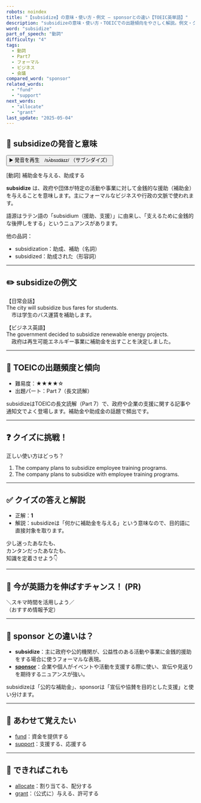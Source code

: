 ```yaml
---
robots: noindex
title: "【subsidize】の意味・使い方・例文 ― sponsorとの違い【TOEIC英単語】"
description: "subsidizeの意味・使い方・TOEICでの出題傾向をやさしく解説。例文・クイズ付きでsponsorとの違いもわかりやすく学べます。"
word: "subsidize"
part_of_speech: "動詞"
difficulty: "4"
tags:
  - 動詞
  - Part7
  - フォーマル
  - ビジネス
  - 会議
compared_word: "sponsor"
related_words:
  - "fund"
  - "support"
next_words:
  - "allocate"
  - "grant"
last_update: "2025-05-04"
---
```


## 🔰 subsidizeの発音と意味

<button class="play-audio" onclick="playTTS('subsidize')">
  <span class="play-audio-main">
    ▶️ 発音を再生　/sʌ́bsɪdàɪz/
  </span>
  <span class="play-audio-sub">
    （サブシダイズ）
  </span>
</button>

[動詞] 補助金を与える、助成する

**subsidize** は、政府や団体が特定の活動や事業に対して金銭的な援助（補助金）を与えることを意味します。主にフォーマルなビジネスや行政の文脈で使われます。

語源はラテン語の「subsidium（援助、支援）」に由来し、「支えるために金銭的な後押しをする」というニュアンスがあります。

他の品詞：  
- subsidization：助成、補助（名詞）
- subsidized：助成された（形容詞）

---

## ✏️ subsidizeの例文

【日常会話】  
The city will subsidize bus fares for students.  
　市は学生のバス運賃を補助します。

【ビジネス英語】  
The government decided to subsidize renewable energy projects.  
　政府は再生可能エネルギー事業に補助金を出すことを決定しました。

---

## 🎯 TOEICの出題頻度と傾向

- 難易度：★★★★☆
- 出題パート：Part 7（長文読解）

subsidizeはTOEICの長文読解（Part 7）で、政府や企業の支援に関する記事や通知文でよく登場します。補助金や助成金の話題で頻出です。

---

## ❓ クイズに挑戦！

正しい使い方はどっち？

1. The company plans to subsidize employee training programs.  
2. The company plans to subsidize with employee training programs.

---

## ✅ クイズの答えと解説

- 正解：**1**
- 解説：subsidizeは「何かに補助金を与える」という意味なので、目的語に直接対象を取ります。

少し迷ったあなたも、  
カンタンだったあなたも、  
知識を定着させよう👇️

---

## 🚀 今が英語力を伸ばすチャンス！ (PR)

<div class="info-center">
＼スキマ時間を活用しよう／<br>  
（おすすめ情報予定）
</div>

---

## 🤔  sponsor との違いは？

- **subsidize**：主に政府や公的機関が、公益性のある活動や事業に金銭的援助をする場合に使うフォーマルな表現。
- **[sponsor](/word/sponsor/)**：企業や個人がイベントや活動を支援する際に使い、宣伝や見返りを期待するニュアンスが強い。

subsidizeは「公的な補助金」、sponsorは「宣伝や協賛を目的とした支援」と使い分けます。

---

## 🧩 あわせて覚えたい

- [fund](/word/fund/)：資金を提供する
- [support](/word/support/)：支援する、応援する

---

## 📖 できればこれも

- [allocate](/word/allocate/)：割り当てる、配分する
- [grant](/word/grant/)：（公式に）与える、許可する

<!-- cvid: aid10_bid06 -->
